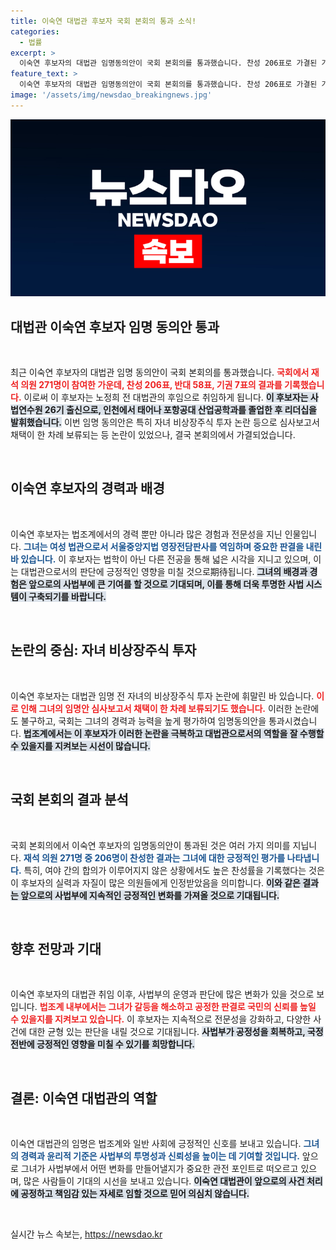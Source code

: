 ```yaml
---
title: 이숙연 대법관 후보자 국회 본회의 통과 소식!
categories:
  - 법률
excerpt: >
  이숙연 후보자의 대법관 임명동의안이 국회 본회의를 통과했습니다. 찬성 206표로 가결된 가운데, 자녀 비상장주식 투자 논란이 주목받고 있습니다. 법조계의 이목이 집중되는 이 후보자의 향후 행보에 귀추가 주목됩니다!
feature_text: >
  이숙연 후보자의 대법관 임명동의안이 국회 본회의를 통과했습니다. 찬성 206표로 가결된 가운데, 자녀 비상장주식 투자 논란이 주목받고 있습니다. 법조계의 이목이 집중되는 이 후보자의 향후 행보에 귀추가 주목됩니다!
image: '/assets/img/newsdao_breakingnews.jpg'
---
```


<p><img src="/assets/img/newsdao_breakingnews.jpg" alt="ontimetimes 속보" /></p>

<h2 data-ke-size="size26">대법관 이숙연 후보자 임명 동의안 통과</h2>

<p data-ke-size="size16">&nbsp;</p>

<p data-ke-size="size16">최근 이숙연 후보자의 대법관 임명 동의안이 국회 본회의를 통과했습니다. <b><span style="color: #ee2323;">국회에서 재석 의원 271명이 참여한 가운데, 찬성 206표, 반대 58표, 기권 7표의 결과를 기록했습니다.</span></b> 이로써 이 후보자는 노정희 전 대법관의 후임으로 취임하게 됩니다. <b><span style="background-color: #21538527;">이 후보자는 사법연수원 26기 출신으로, 인천에서 태어나 포항공대 산업공학과를 졸업한 후 리더십을 발휘했습니다.</span></b> 이번 임명 동의안은 특히 자녀 비상장주식 투자 논란 등으로 심사보고서 채택이 한 차례 보류되는 등 논란이 있었으나, 결국 본회의에서 가결되었습니다.</p>

<p data-ke-size="size16">&nbsp;</p>

<h2 data-ke-size="size26">이숙연 후보자의 경력과 배경</h2>

<p data-ke-size="size16">&nbsp;</p>

<p data-ke-size="size16">이숙연 후보자는 법조계에서의 경력 뿐만 아니라 많은 경험과 전문성을 지닌 인물입니다. <b><span style="color: #1a5490;">그녀는 여성 법관으로서 서울중앙지법 영장전담판사를 역임하며 중요한 판결을 내린 바 있습니다.</span></b> 이 후보자는 법학이 아닌 다른 전공을 통해 넓은 시각을 지니고 있으며, 이는 대법관으로서의 판단에 긍정적인 영향을 미칠 것으로期待됩니다. <b><span style="background-color: #21538527;">그녀의 배경과 경험은 앞으로의 사법부에 큰 기여를 할 것으로 기대되며, 이를 통해 더욱 투명한 사법 시스템이 구축되기를 바랍니다.</span></b></p>

<p data-ke-size="size16">&nbsp;</p>

<h2 data-ke-size="size26">논란의 중심: 자녀 비상장주식 투자</h2>

<p data-ke-size="size16">&nbsp;</p>

<p data-ke-size="size16">이숙연 후보자는 대법관 임명 전 자녀의 비상장주식 투자 논란에 휘말린 바 있습니다. <b><span style="color: #ee2323;">이로 인해 그녀의 임명안 심사보고서 채택이 한 차례 보류되기도 했습니다.</span></b> 이러한 논란에도 불구하고, 국회는 그녀의 경력과 능력을 높게 평가하여 임명동의안을 통과시켰습니다. <b><span style="background-color: #21538527;">법조계에서는 이 후보자가 이러한 논란을 극복하고 대법관으로서의 역할을 잘 수행할 수 있을지를 지켜보는 시선이 많습니다.</span></b></p>

<p data-ke-size="size16">&nbsp;</p>

<h2 data-ke-size="size26">국회 본회의 결과 분석</h2>

<p data-ke-size="size16">&nbsp;</p>

<p data-ke-size="size16">국회 본회의에서 이숙연 후보자의 임명동의안이 통과된 것은 여러 가지 의미를 지닙니다. <b><span style="color: #1a5490;">재석 의원 271명 중 206명이 찬성한 결과는 그녀에 대한 긍정적인 평가를 나타냅니다.</span></b> 특히, 여야 간의 합의가 이루어지지 않은 상황에서도 높은 찬성률을 기록했다는 것은 이 후보자의 실력과 자질이 많은 의원들에게 인정받았음을 의미합니다. <b><span style="background-color: #21538527;">이와 같은 결과는 앞으로의 사법부에 지속적인 긍정적인 변화를 가져올 것으로 기대됩니다.</span></b></p>

<p data-ke-size="size16">&nbsp;</p>

<h2 data-ke-size="size26">향후 전망과 기대</h2>

<p data-ke-size="size16">&nbsp;</p>

<p data-ke-size="size16">이숙연 후보자의 대법관 취임 이후, 사법부의 운영과 판단에 많은 변화가 있을 것으로 보입니다. <b><span style="color: #ee2323;">법조계 내부에서는 그녀가 갈등을 해소하고 공정한 판결로 국민의 신뢰를 높일 수 있을지를 지켜보고 있습니다.</span></b> 이 후보자는 지속적으로 전문성을 강화하고, 다양한 사건에 대한 균형 있는 판단을 내릴 것으로 기대됩니다. <b><span style="background-color: #21538527;">사법부가 공정성을 회복하고, 국정 전반에 긍정적인 영향을 미칠 수 있기를 희망합니다.</span></b></p>

<p data-ke-size="size16">&nbsp;</p>

<h2 data-ke-size="size26">결론: 이숙연 대법관의 역할</h2>

<p data-ke-size="size16">&nbsp;</p>

<p data-ke-size="size16">이숙연 대법관의 임명은 법조계와 일반 사회에 긍정적인 신호를 보내고 있습니다. <b><span style="color: #1a5490;">그녀의 경력과 윤리적 기준은 사법부의 투명성과 신뢰성을 높이는 데 기여할 것입니다.</span></b> 앞으로 그녀가 사법부에서 어떤 변화를 만들어낼지가 중요한 관전 포인트로 떠오르고 있으며, 많은 사람들이 기대의 시선을 보내고 있습니다. <b><span style="background-color: #21538527;">이숙연 대법관이 앞으로의 사건 처리에 공정하고 책임감 있는 자세로 임할 것으로 믿어 의심치 않습니다.</span></b></p>

<p data-ke-size="size16">&nbsp;</p>
실시간 뉴스 속보는, <a href="https://newsdao.kr" rel="dofollow">https://newsdao.kr</a>


